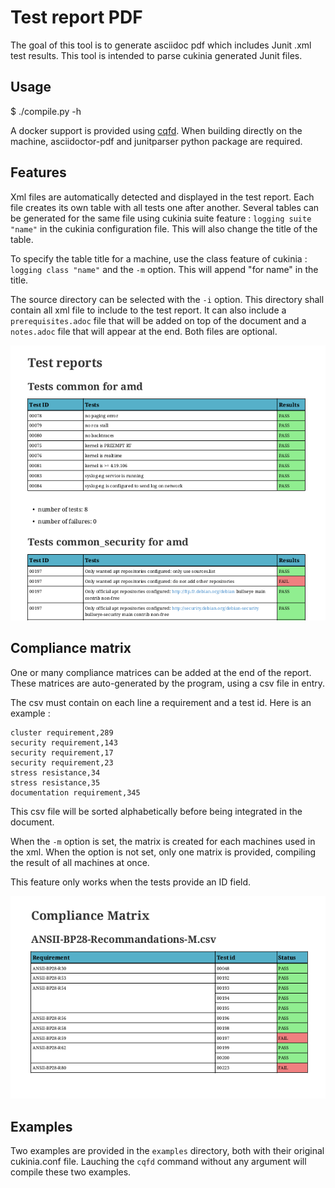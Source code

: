 # Test report PDF

The goal of this tool is to generate asciidoc pdf which includes Junit .xml test
results.
This tool is intended to parse cukinia generated Junit files.

## Usage

 $ ./compile.py -h

A docker support is provided using [cqfd](https://github.com/savoirfairelinux/cqfd).
When building directly on the machine, asciidoctor-pdf and junitparser python package are required.

## Features

Xml files are automatically detected and displayed in the test report. Each file creates its own table with all tests one after another.
Several tables can be generated for the same file using cukinia suite feature : `logging suite "name"` in the cukinia configuration file. This will also change the title of the table.

To specify the table title for a machine, use the class feature of cukinia : `logging class "name"` and the `-m` option. This will append "for name" in the title.

The source directory can be selected with the `-i` option. This directory shall contain all xml file to include to the test report.
It can also include a `prerequisites.adoc` file that will be added on top of the document and a `notes.adoc` file that will appear at the end. Both files are optional.

![tests screenshot](./doc/tests_screenshot.png?raw=true)

## Compliance matrix

One or many compliance matrices can be added at the end of the report. These matrices are auto-generated by the program, using a csv file in entry.

The csv must contain on each line a requirement and a test id.
Here is an example :

```
cluster requirement,289
security requirement,143
security requirement,17
security requirement,23
stress resistance,34
stress resistance,35
documentation requirement,345
```
This csv file will be sorted alphabetically before being integrated in the document.

When the `-m` option is set, the matrix is created for each machines used in the xml.
When the option is not set, only one matrix is provided, compiling the result of all machines at once.

This feature only works when the tests provide an ID field.

![compliance matrix screenshot](./doc/compliance_matrix_screenshot.png)

## Examples

Two examples are provided in the `examples` directory, both with their original cukinia.conf file.
Lauching the `cqfd` command without any argument will compile these two examples.
